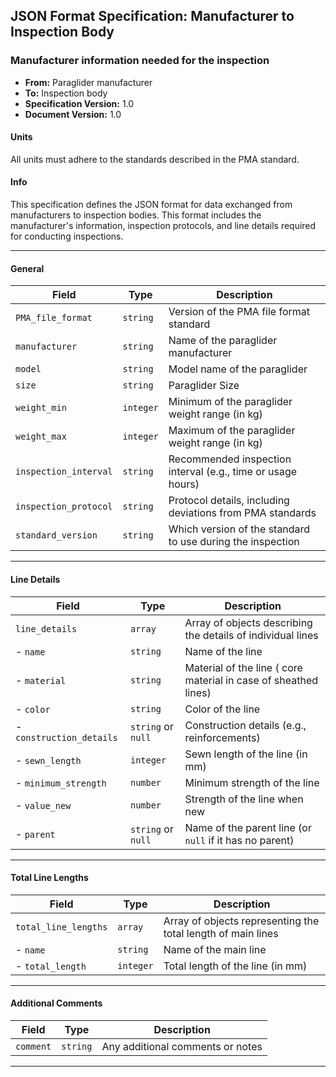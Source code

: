 ## JSON Format Specification: Manufacturer to Inspection Body

### Manufacturer information needed for the inspection

- **From:** Paraglider manufacturer  
- **To:** Inspection body  
- **Specification Version:** 1.0  
- **Document Version:** 1.0  

#### Units
All units must adhere to the standards described in the PMA standard.

#### Info
This specification defines the JSON format for data exchanged from manufacturers to inspection bodies. This format includes the manufacturer's information, inspection protocols, and line details required for conducting inspections.


---
#### General 

| Field                        | Type        | Description                                                                 |
|------------------------------|-------------|-----------------------------------------------------------------------------|
| `PMA_file_format`            | `string`    | Version of the PMA file format standard                                     |
| `manufacturer`               | `string`    | Name of the paraglider manufacturer                                                   |
| `model`                      | `string`    | Model name of the paraglider                                                |
| `size`                       | `string`    | Paraglider Size                                                            |
| `weight_min`                 | `integer`   | Minimum of the paraglider weight range (in kg)                                       |
| `weight_max`                 | `integer`   | Maximum of the paraglider weight range (in kg)                                   |
| `inspection_interval`        | `string`    | Recommended inspection interval (e.g., time or usage hours)                |
| `inspection_protocol`        | `string`    | Protocol details, including deviations from PMA standards                  |
| `standard_version`           | `string`    | Which version of the standard to use during the inspection   |

---

#### Line Details

| Field                        | Type        | Description                                                                 |
|------------------------------|-------------|-----------------------------------------------------------------------------|
| `line_details`               | `array`     | Array of objects describing the details of individual lines                |
| - `name`                     | `string`    | Name of the line                                                           |
| - `material`                 | `string`    | Material of the line ( core material in case of sheathed lines)                                                      |
| - `color`                    | `string`    | Color of the line                                                          |
| - `construction_details`     | `string` or `null` | Construction details (e.g., reinforcements)                          |
| - `sewn_length`              | `integer`   | Sewn length of the line (in mm)                                            |
| - `minimum_strength`         | `number`    | Minimum strength of the line                                               |
| - `value_new       `         | `number`    | Strength of the line when new                                              |
| - `parent`                   | `string` or `null` | Name of the parent line (or `null` if it has no parent)              |

---

#### Total Line Lengths

| Field                        | Type        | Description                                                                 |
|------------------------------|-------------|-----------------------------------------------------------------------------|
| `total_line_lengths`         | `array`     | Array of objects representing the total length of main lines               |
| - `name`                     | `string`    | Name of the main line                                                      |
| - `total_length`             | `integer`   | Total length of the line (in mm)                                           |

---

#### Additional Comments

| Field                        | Type        | Description                                                                 |
|------------------------------|-------------|-----------------------------------------------------------------------------|
| `comment`                    | `string`    | Any additional comments or notes                                           |

---
